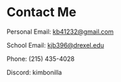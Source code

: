 # Contact Me
Personal Email: kb41232@gmail.com

School Email: kjb396@drexel.edu

Phone: (215) 435-4028

Discord: kimbonilla